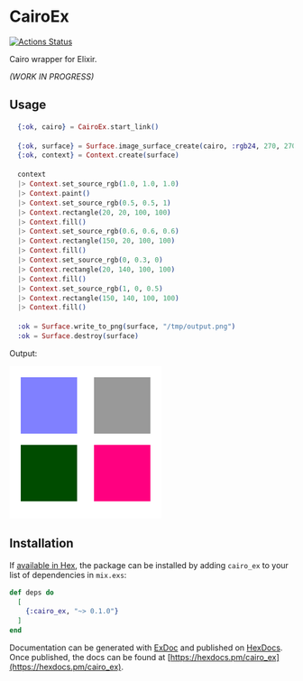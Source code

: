 # CairoEx

[![Actions Status](https://github.com/luisgabrielroldan/cairo_ex/workflows/Tests/badge.svg)](https://github.com/luisgabrielroldan/cairo_ex/actions)

Cairo wrapper for Elixir.

*(WORK IN PROGRESS)*

## Usage
```elixir
  {:ok, cairo} = CairoEx.start_link()

  {:ok, surface} = Surface.image_surface_create(cairo, :rgb24, 270, 270)
  {:ok, context} = Context.create(surface)

  context
  |> Context.set_source_rgb(1.0, 1.0, 1.0)
  |> Context.paint()
  |> Context.set_source_rgb(0.5, 0.5, 1)
  |> Context.rectangle(20, 20, 100, 100)
  |> Context.fill()
  |> Context.set_source_rgb(0.6, 0.6, 0.6)
  |> Context.rectangle(150, 20, 100, 100)
  |> Context.fill()
  |> Context.set_source_rgb(0, 0.3, 0)
  |> Context.rectangle(20, 140, 100, 100)
  |> Context.fill()
  |> Context.set_source_rgb(1, 0, 0.5)
  |> Context.rectangle(150, 140, 100, 100)
  |> Context.fill()

  :ok = Surface.write_to_png(surface, "/tmp/output.png")
  :ok = Surface.destroy(surface)
```

Output:

![Result image](img/rects.png)


## Installation

If [available in Hex](https://hex.pm/docs/publish), the package can be installed
by adding `cairo_ex` to your list of dependencies in `mix.exs`:

```elixir
def deps do
  [
    {:cairo_ex, "~> 0.1.0"}
  ]
end
```

Documentation can be generated with [ExDoc](https://github.com/elixir-lang/ex_doc)
and published on [HexDocs](https://hexdocs.pm). Once published, the docs can
be found at [https://hexdocs.pm/cairo_ex](https://hexdocs.pm/cairo_ex).

